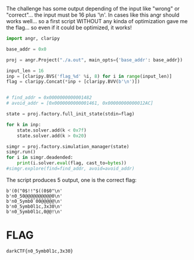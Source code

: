The challenge has some output depending of the input like "wrong" or "correct"... the input must be 16 plus '\n'. 
In cases like this angr should works well... so a first script WITHOUT any kinda of optimization gave me the flag... so even if it could be optimized, it works!

```python
import angr, claripy

base_addr = 0x0

proj = angr.Project("./a.out", main_opts={'base_addr': base_addr})

input_len = 16
inp = [claripy.BVS('flag_%d' %i, 8) for i in range(input_len)]
flag = claripy.Concat(*inp + [claripy.BVV(b'\n')])


# find_addr = 0x0000000000001482
# avoid_addr = [0x0000000000001461, 0x00000000000012AC]

state = proj.factory.full_init_state(stdin=flag)

for k in inp:
    state.solver.add(k < 0x7f)
    state.solver.add(k > 0x20)

simgr = proj.factory.simulation_manager(state)
simgr.run()
for i in simgr.deadended:
    print(i.solver.eval(flag, cast_to=bytes))
#simgr.explore(find=find_addr, avoid=avoid_addr)
```

The script produces 5 output, one is the correct flag:
```shell
b'(0("0$!!"$((0$0"\n'
b'n0_50@@@@@@@@@@0\n'
b'n0_5ymb0`00@@@@@\n'
b'n0_5ymb0l1c,3x30\n'
b'n0_5ymb0l1c,0@@!\n'
```

# FLAG
`darkCTF{n0_5ymb0l1c,3x30}`
